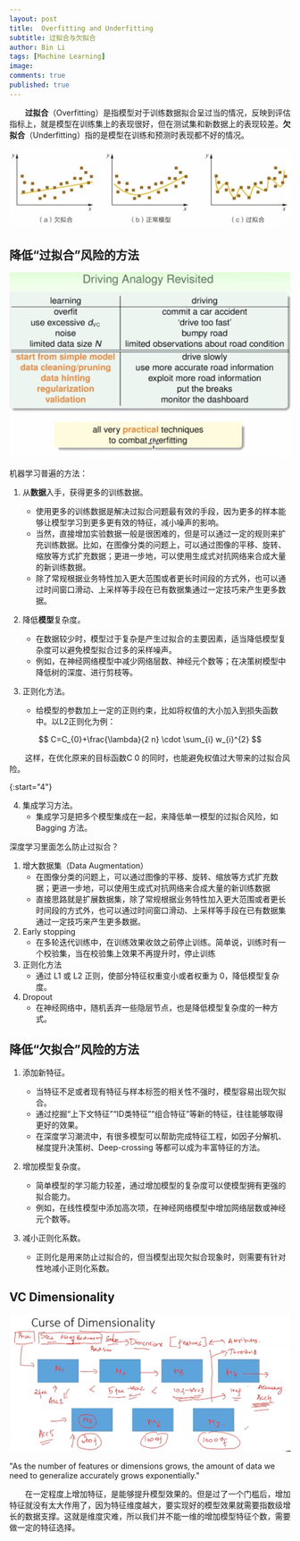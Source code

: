 ```yaml
---
layout: post
title:  Overfitting and Underfitting
subtitle: 过拟合与欠拟合
author: Bin Li
tags: [Machine Learning]
image: 
comments: true
published: true
---
```


　　**过拟合**（Overfitting）是指模型对于训练数据拟合呈过当的情况，反映到评估指标上，就是模型在训练集上的表现很好，但在测试集和新数据上的表现较差。**欠拟合**（Underfitting）指的是模型在训练和预测时表现都不好的情况。

![-w536](/img/media/15610980592776.jpg)


## 降低“过拟合”风险的方法
![-w1180](/img/media/15684529580340.jpg)

机器学习普遍的方法：
1. 从**数据**入手，获得更多的训练数据。
    * 使用更多的训练数据是解决过拟合问题最有效的手段，因为更多的样本能够让模型学习到更多更有效的特征，减小噪声的影响。
    * 当然，直接增加实验数据一般是很困难的，但是可以通过一定的规则来扩充训练数据。比如，在图像分类的问题上，可以通过图像的平移、旋转、缩放等方式扩充数据；更进一步地，可以使用生成式对抗网络来合成大量的新训练数据。
    * 除了常规根据业务特性加入更大范围或者更长时间段的方式外，也可以通过时间窗口滑动、上采样等手段在已有数据集通过一定技巧来产生更多数据。

2. 降低**模型**复杂度。
    * 在数据较少时，模型过于复杂是产生过拟合的主要因素，适当降低模型复杂度可以避免模型拟合过多的采样噪声。
    * 例如，在神经网络模型中减少网络层数、神经元个数等；在决策树模型中降低树的深度、进行剪枝等。

3. 正则化方法。
    * 给模型的参数加上一定的正则约束，比如将权值的大小加入到损失函数中。以L2正则化为例：

$$
C=C_{0}+\frac{\lambda}{2 n} \cdot \sum_{i} w_{i}^{2}
$$

　　这样，在优化原来的目标函数C 0 的同时，也能避免权值过大带来的过拟合风险。

{:start="4"}

4. 集成学习方法。
    * 集成学习是把多个模型集成在一起，来降低单一模型的过拟合风险，如 Bagging 方法。


深度学习里面怎么防止过拟合？
1. 增大数据集（Data Augmentation）
    * 在图像分类的问题上，可以通过图像的平移、旋转、缩放等方式扩充数据；更进一步地，可以使用生成式对抗网络来合成大量的新训练数据
    * 直接思路就是扩展数据集，除了常规根据业务特性加入更大范围或者更长时间段的方式外，也可以通过时间窗口滑动、上采样等手段在已有数据集通过一定技巧来产生更多数据。
2. Early stopping
    * 在多轮迭代训练中，在训练效果收敛之前停止训练。简单说，训练时有一个校验集，当在校验集上效果不再提升时，停止训练
3. 正则化方法
    * 通过 L1 或 L2 正则，使部分特征权重变小或者权重为 0，降低模型复杂度。
4. Dropout
    * 在神经网络中，随机丢弃一些隐层节点，也是降低模型复杂度的一种方式。

## 降低“欠拟合”风险的方法
1. 添加新特征。
    * 当特征不足或者现有特征与样本标签的相关性不强时，模型容易出现欠拟合。
    * 通过挖掘“上下文特征”“ID类特征”“组合特征”等新的特征，往往能够取得更好的效果。
    * 在深度学习潮流中，有很多模型可以帮助完成特征工程，如因子分解机、梯度提升决策树、Deep-crossing 等都可以成为丰富特征的方法。

1. 增加模型复杂度。
    * 简单模型的学习能力较差，通过增加模型的复杂度可以使模型拥有更强的拟合能力。
    * 例如，在线性模型中添加高次项，在神经网络模型中增加网络层数或神经元个数等。

1. 减小正则化系数。
    * 正则化是用来防止过拟合的，但当模型出现欠拟合现象时，则需要有针对性地减小正则化系数。


## VC Dimensionality
![](/img/media/15733755452384.jpg)

"As the number of features or dimensions grows, the amount of data we need to generalize accurately grows exponentially."

　　在一定程度上增加特征，是能够提升模型效果的。但是过了一个门槛后，增加特征就没有太大作用了，因为特征维度越大，要实现好的模型效果就需要指数级增长的数据支撑。这就是维度灾难，所以我们并不能一维的增加模型特征个数，需要做一定的特征选择。